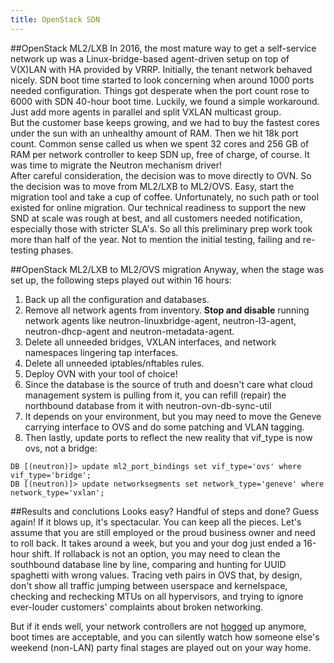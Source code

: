 ```yaml
---
title: OpenStack SDN
---
```

##OpenStack ML2/LXB 
In 2016, the most mature way to get a self-service network up was a Linux-bridge-based agent-driven setup on top of V(X)LAN with HA provided by VRRP. Initially, the tenant network behaved nicely. SDN boot time started to look concerning when around 1000 ports needed configuration. Things got desperate when the port count rose to 6000 with SDN 40-hour boot time. Luckily, we found a simple workaround. Just add more agents in parallel and split VXLAN multicast group.   
But the customer base keeps growing, and we had to buy the fastest cores under the sun with an unhealthy amount of RAM. Then we hit 18k port count. Common sense called us when we spent 32 cores and 256 GB of RAM per network controller to keep SDN up, free of charge, of course. It was time to migrate the Neutron mechanism driver!  
After careful consideration, the decision was to move directly to OVN. So the decision was to move from ML2/LXB to ML2/OVS. Easy, start the migration tool and take a cup of coffee. Unfortunately, no such path or tool existed for online migration. Our technical readiness to support the new SND at scale was rough at best, and all customers needed notification, especially those with stricter SLA's. So all this preliminary prep work took more than half of the year. Not to mention the initial testing, failing and re-testing phases.  
 
##OpenStack ML2/LXB to ML2/OVS migration
Anyway, when the stage was set up, the following steps played out within 16 hours:

1. Back up all the configuration and databases.  
2. Remove all network agents from inventory. **Stop and disable** running network agents like neutron-linuxbridge-agent, neutron-l3-agent, neutron-dhcp-agent and neutron-metadata-agent.
3. Delete all unneeded bridges, VXLAN interfaces, and network namespaces lingering tap interfaces.
4. Delete all unneeded iptables/nftables rules.
5. Deploy OVN with your tool of choice!
6. Since the database is the source of truth and doesn't care what cloud management system is pulling from it, you can refill (repair) the northbound database from it with neutron-ovn-db-sync-util
7. It depends on your environment, but you may need to move the Geneve carrying interface to OVS and do some patching and VLAN tagging.
8. Then lastly, update ports to reflect the new reality that vif_type is now ovs, not a bridge:
```
DB [(neutron)]> update ml2_port_bindings set vif_type='ovs' where vif_type='bridge';
DB [(neutron)]> update networksegments set network_type='geneve' where network_type='vxlan';
```

##Results and conclutions
Looks easy? Handful of steps and done? Guess again! If it blows up, it's spectacular. You can keep all the pieces. Let's assume that you are still employed or the proud business owner and need to roll back. It takes around a week, but you and your dog just ended a 16-hour shift.
If rollaback is not an option, you may need to clean the southbound database line by line, comparing and hunting for UUID spaghetti with wrong values. Tracing veth pairs in OVS that, by design, don't show all traffic jumping between userspace and kernelspace, checking and rechecking MTUs on all hypervisors, and trying to ignore ever-louder customers' complaints about broken networking.


But if it ends well, your network controllers are not [hogged](https://drive.google.com/file/d/1xhRPwDqUR597eoD1g_nRLYc3McpZTPlI/view?usp=drive_link) up anymore, boot times are acceptable, and you can silently watch how someone else's weekend (non-LAN) party final stages are played out on your way home.

